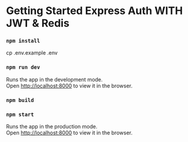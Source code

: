 # Getting Started Express Auth  WITH JWT & Redis

### `npm install`

cp .env.example .env

### `npm run dev`

Runs the app in the development mode.\
Open [http://localhost:8000](http://localhost:8000) to view it in the browser.

### `npm build`
### `npm start`
Runs the app in the production mode.\
Open [http://localhost:8000](http://localhost:8000) to view it in the browser.
